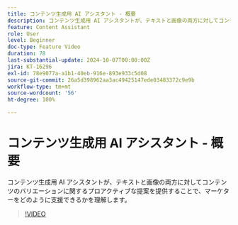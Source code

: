 ```yaml
---
title: コンテンツ生成用 AI アシスタント - 概要
description: コンテンツ生成用 AI アシスタントが、テキストと画像の両方に対してコンテンツのバリエーションに関するプロアクティブな提案を提供することで、マーケターをどのように支援できるかを理解します。
feature: Content Assistant
role: User
level: Beginner
doc-type: Feature Video
duration: 78
last-substantial-update: 2024-10-07T00:00:00Z
jira: KT-16296
exl-id: 78e9077a-a1b1-40eb-916e-893e933c5d08
source-git-commit: 26a5d398962aa3ac49425147ede03483372c9e9b
workflow-type: tm+mt
source-wordcount: '56'
ht-degree: 100%

---
```


# コンテンツ生成用 AI アシスタント - 概要

コンテンツ生成用 AI アシスタントが、テキストと画像の両方に対してコンテンツのバリエーションに関するプロアクティブな提案を提供することで、マーケターをどのように支援できるかを理解します。

>[!VIDEO](https://video.tv.adobe.com/v/3432686/?learn=on)
